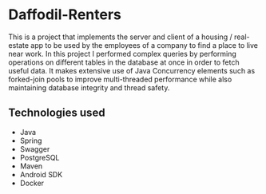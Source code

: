 # Daffodil-Renters
This is a project that implements the server and client of a housing / real-estate
app to be used by the employees of a company to find a place to live near work. 
In this project I performed complex queries by performing operations on different
tables in the database at once in order to fetch useful data.
It makes extensive use of Java Concurrency elements such as forked-join pools to
improve multi-threaded performance while also maintaining database integrity and thread safety.

## Technologies used ##
* Java
* Spring
* Swagger
* PostgreSQL
* Maven
* Android SDK
* Docker
